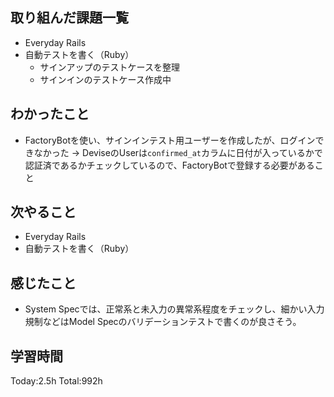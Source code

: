 ## 取り組んだ課題一覧

- Everyday Rails  
- 自動テストを書く（Ruby）
  - サインアップのテストケースを整理
  - サインインのテストケース作成中

## わかったこと

* FactoryBotを使い、サインインテスト用ユーザーを作成したが、ログインできなかった
  → DeviseのUserは`confirmed_at`カラムに日付が入っているかで認証済であるかチェックしているので、FactoryBotで登録する必要があること    

## 次やること

- Everyday Rails
- 自動テストを書く（Ruby）

## 感じたこと

- System Specでは、正常系と未入力の異常系程度をチェックし、細かい入力規制などはModel Specのバリデーションテストで書くのが良さそう。
 
## 学習時間

Today:2.5h
Total:992h
